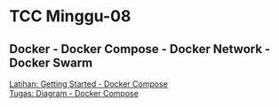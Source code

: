 # TCC Minggu-08
## Docker - Docker Compose - Docker Network - Docker Swarm

[Latihan: Getting Started - Docker Compose](latihan-get-started.md)<br>
[Tugas: Diagram - Docker Compose](tugas-diagram.md)<br>

